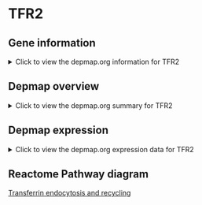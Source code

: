 <h1>TFR2</h1>

<h2>Gene information</h2>
<details>
  <summary>Click to view the depmap.org information for TFR2</summary>
  <iframe src="https://depmap.org/portal/gene/TFR2?tab=about" style="border:none;width:100%;height:800px"></iframe>
</details>

<h2>Depmap overview</h2>
<details>
  <summary>Click to view the depmap.org summary for TFR2</summary>
  <iframe src="https://depmap.org/portal/gene/TFR2?tab=overview" style="border:none;width:100%;height:800px"></iframe>
</details>

<h2>Depmap expression</h2>
<details>
  <summary>Click to view the depmap.org expression data for TFR2</summary>
  <iframe src="https://depmap.org/portal/gene/TFR2?tab=characterization" style="border:none;width:100%;height:800px"></iframe>
</details>



<h2>Reactome Pathway diagram</h2>
<a href="https://reactome.org/PathwayBrowser/#/R-HSA-917977">Transferrin endocytosis and recycling</a>



